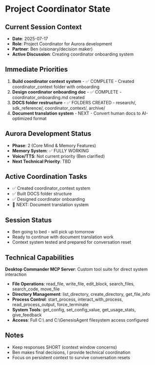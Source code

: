 # Project Coordinator State

## Current Session Context
- **Date**: 2025-07-17
- **Role**: Project Coordinator for Aurora development
- **Partner**: Ben (visionary/decision maker)
- **Active Discussion**: Creating coordinator onboarding system

## Immediate Priorities
1. **Build coordinator context system** - ✅ COMPLETE - Created coordinator_context folder with onboarding
2. **Design coordinator onboarding doc** - ✅ COMPLETE - coordinator_onboarding.md created
3. **DOCS folder restructure** - ✅ FOLDERS CREATED - research/, sdk_reference/, coordinator_context/, archive/
4. **Document translation system** - NEXT - Convert human docs to AI-optimized format

## Aurora Development Status
- **Phase**: 2 (Core Mind & Memory Features)
- **Memory System**: ✅ FULLY WORKING
- **Voice/TTS**: Not current priority (Ben clarified)
- **Next Technical Priority**: TBD

## Active Coordination Tasks
- ✅ Created coordinator_context system
- ✅ Built DOCS folder structure
- ✅ Designed coordinator onboarding
- 🔄 NEXT: Document translation system

## Session Status
- Ben going to bed - will pick up tomorrow
- Ready to continue with document translation work
- Context system tested and prepared for conversation reset

## Technical Capabilities
**Desktop Commander MCP Server**: Custom tool suite for direct system interaction
- **File Operations**: read_file, write_file, edit_block, search_files, search_code, move_file
- **Directory Management**: list_directory, create_directory, get_file_info
- **Process Control**: start_process, interact_with_process, read_process_output, force_terminate
- **System Tools**: get_config, set_config_value, get_usage_stats, give_feedback
- **Access**: Full C:\ and C:\GenesisAgent filesystem access configured

## Notes
- Keep responses SHORT (context window concerns)
- Ben makes final decisions, I provide technical coordination
- Focus on persistent context to survive conversation resets
